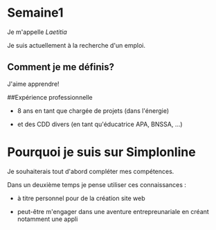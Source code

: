 # Semaine1

Je m'appelle _Laetitia_

Je suis actuellement à la recherche d'un emploi.

## Comment je me définis?

J'aime apprendre!

##Expérience professionnelle

* 8 ans en tant que chargée de projets (dans l'énergie)

* et des CDD divers (en tant qu'éducatrice APA, BNSSA, ...)

# Pourquoi je suis sur Simplonline

Je souhaiterais tout d'abord compléter mes compétences.

Dans un deuxième temps je pense utiliser ces connaissances : 

* à titre personnel pour de la création site web

* peut-être m'engager dans une aventure entrepreunariale en créant notamment une appli